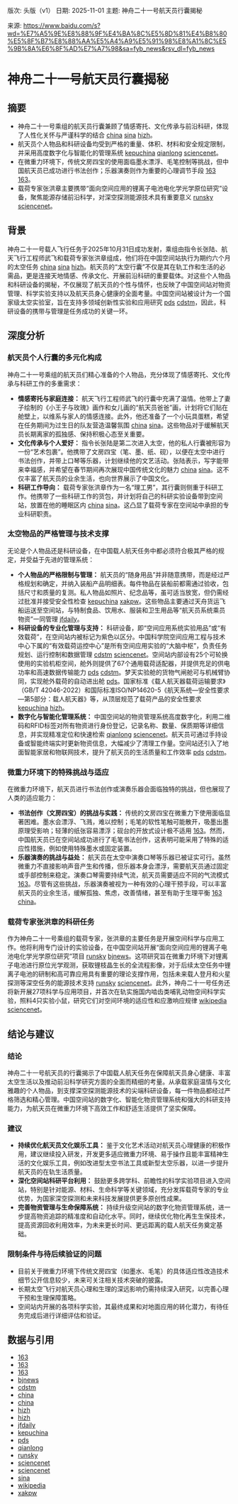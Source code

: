 版次: 头版（v1）
日期: 2025-11-01
主题: 神舟二十一号航天员行囊揭秘

来源: https://www.baidu.com/s?wd=%E7%A5%9E%E8%88%9F%E4%BA%8C%E5%8D%81%E4%B8%80%E5%8F%B7%E8%88%AA%E5%A4%A9%E5%91%98%E8%A1%8C%E5%9B%8A%E6%8F%AD%E7%A7%98&sa=fyb_news&rsv_dl=fyb_news

# 神舟二十一号航天员行囊揭秘

## 摘要
*   神舟二十一号乘组的航天员行囊兼顾了情感寄托、文化传承与前沿科研，体现了人性化关怀与严谨科学的结合 [china](https://vertexaisearch.cloud.google.com/grounding-api-redirect/AUZIYQGg4PPQxZjchsRWyfHsWKfrOT4knf-1zUmu7BlZy6hIjaEU2-8RN-dnEk-7o0xmyNShhXrKvFEC3WztXdStQasu_O234nn27F_Q1qL4l9mIedp3PssolQIoDvM89xC50H3_JB96B603tHjMuoHwkF4iHy1FJiwC9hqDaQ==) [sina](https://vertexaisearch.cloud.google.com/grounding-api-redirect/AUZIYQGOC0JMyvNhhWABsHPAdu58c1YGu5nJ32v5wWevKXG8MAGsxOSZDJJj06LUo4atS6_4avntpSPf7urHuutdz7szvq7xBsit5P5Y8DwmqUT3LPbMdIlri428wFcOwGR_PKZUmpU9E-Y-JMEVnOv51T07OS5Ako5BqZyVmSz8BvjmQg==) [hizh](https://vertexaisearch.cloud.google.com/grounding-api-redirect/AUZIYQEaAB6hdV19UUmGNeQK8m1KY2-Q0JD67Vus4kSUO9tD-Ir4uvdcwsIEPvDX3al1snL7MPc2GZ-alLMGG04MLqpnMMrhmk_fDpJeSHTPysz1975REPJji-B_qccdb7v_cNOLyb0jwFfAhiYurOZqgvbCRXj-bsdSGGDpSNTnARU3)。
*   航天员个人物品和科研设备均受到严格的重量、体积、材料和安全规定限制，并采用高度数字化与智能化的管理系统 [kepuchina](https://vertexaisearch.cloud.google.com/grounding-api-redirect/AUZIYQG7a0IMR4VJ0JjMmq5jtpABTgwqryS7zc7KeE2hgSqsX_atTVittv6gs2Lim01vO6GD6DiIviyXoKeWa7A140OJjFtA49gNXzkJWNtFcpuu3usrWgQRtPfaTdUXpbOkkX3CfqGo4RMUCMTFr7gJ2OiY4F_nHObpq0cMlewpyXX7) [qianlong](https://vertexaisearch.cloud.google.com/grounding-api-redirect/AUZIYQGvy38IltkQfEFV9j7KdqK3FWZM6SBNf6nVfFzKH7eSt-suipfOWf-ID9hmRdn9wQGZ4GxiI3ydzqLtMbjGtA42I8OZzMUpxnjiuGKhZhs8H0R7jkNZf3X1vXpdd-r3Gl5aI7UksDBjagHj5bBF) [sciencenet](https://vertexaisearch.cloud.google.com/grounding-api-redirect/AUZIYQGERbKfrA9EGakqg-qUXWfBlrKEN7n5WoOAZyF_JWhHTCNTL_JQ8je_6tXb_dlfI_q_2x_jvoU1iSxD0WJxf94Qznf3IvIAYLIFsxWo5PIqSoVDzB1HEB-efKCZ6REQ8pOGV8wWe2ximwn0t4SdBJQxZw==)。
*   在微重力环境下，传统文房四宝的使用面临墨水漂浮、毛笔控制等挑战，但中国航天员已成功进行书法创作；乐器演奏则作为重要的心理调节手段 [163](https://vertexaisearch.cloud.google.com/grounding-api-redirect/AUZIYQHD4DVT137gU2RuuB8zoarY4a7DdlcstAb5jwzEVF17humTADY_erkoNSZvHuKRek8eWMfCXXjeun7TBkCBiGvhsMFaa0yrr1eQ1dOuCZOwrPQJ3h8CGN-iEsuJYqvrwhjHf_BkF2198YTqtzQGfiQ=) [163](https://vertexaisearch.cloud.google.com/grounding-api-redirect/AUZIYQHye2bUIM3FrgJaKsalVxcfRLkY0dfl1D2bmc0kmPTAp5diuz5xGkpsUWDwV4OX7x8n1_GP4gSGWOUhoAqIVCjhm6xwJrbBHBPejvE2t2MN23goRASayoBbIH1I7yLFOGsrulG9EE1LDtyYWg6NDSg=)。
*   载荷专家张洪章主要携带“面向空间应用的锂离子电池电化学光学原位研究”设备，聚焦能源存储前沿科学，对深空探测能源技术具有重要意义 [runsky](https://vertexaisearch.cloud.google.com/grounding-api-redirect/AUZIYQENX7A-g5raqDt_qZu_F7BIJBh6lwFEYvOUA5fNjXRyXXbxBZgG1LDf60qk-ydzdyxTbjawwxRPLj_jzmIOBU69unvNc8fcAw9rUT39uzBg8fCjebKs-9pLTpDSvHUv-XJJfp1XRYmWubNzKXYLhPVGuw==) [sciencenet](https://vertexaisearch.cloud.google.com/grounding-api-redirect/AUZIYQEGTp-IZR2USmXfUefCvdGef2-iQLAvD_mNQz7-rCoZdDPIQJtiEh-qv420HoWSvZfNZ0gWtpPQQDwKHEWizi7a_yMG8_SxtAuHt3sRZHyQ9pWsbhXn-MS4CJ_PQiajSSsMpZVpB0u4-0cW2Z_b6ZNHRUg=)。

## 背景
神舟二十一号载人飞行任务于2025年10月31日成功发射，乘组由指令长张陆、航天飞行工程师武飞和载荷专家张洪章组成，他们将在中国空间站执行为期约六个月的太空任务 [china](https://vertexaisearch.cloud.google.com/grounding-api-redirect/AUZIYQGg4PPQxZjchsRWyfHsWKfrOT4knf-1zUmu7BlZy6hIjaEU2-8RN-dnEk-7o0xmyNShhXrKvFEC3WztXdStQasu_O234nn27F_Q1qL4l9mIedp3PssolQIoDvM89xC50H3_JB96B603tHjMuoHwkF4iHy1FJiwC9hqDaQ==) [sina](https://vertexaisearch.cloud.google.com/grounding-api-redirect/AUZIYQGOC0JMyvNhhWABsHPAdu58c1YGu5nJ32v5wWevKXG8MAGsxOSZDJJj06LUo4atS6_4avntpSPf7urHuutdz7szvq7xBsit5P5Y8DwmqUT3LPbMdIlri428wFcOwGR_PKZUmpU9E-Y-JMEVnOv51T07OS5Ako5BqZyVmSz8BvjmQg==) [hizh](https://vertexaisearch.cloud.google.com/grounding-api-redirect/AUZIYQEaAB6hdV19UUmGNeQK8m1KY2-Q0JD67Vus4kSUO9tD-Ir4uvdcwsIEPvDX3al1snL7MPc2GZ-alLMGG04MLqpnMMrhmk_fDpJeSHTPysz1975REPJji-B_qccdb7v_cNOLyb0jwFfAhiYurOZqgvbCRXj-bsdSGGDpSNTnARU3)。航天员的“太空行囊”不仅是其在轨工作和生活的必需品，更是连接天地情感、传承文化、开展前沿科研的重要载体。对这些个人物品和科研设备的揭秘，不仅展现了航天员的个性与情怀，也反映了中国空间站对物资管理、科学实验支持以及航天员身心健康的全面考量。中国空间站被设计为一个国家级太空实验室，旨在支持多领域创新性实验和应用研究 [pds](https://vertexaisearch.cloud.google.com/grounding-api-redirect/AUZIYQHZ8g3JjtBO6CVDAAFuQYzdbxSughgI97ya2RED5jNid1c3V7l_XCecdeKnIU2wQ5wmMc_GAos6HY9XjbB_feT4vPuYj5teVhTF1alBOZHddxmS1RaE36m_rIvBAdJnC5iPCWPxmxt9Zvn1Z88=) [cdstm](https://vertexaisearch.cloud.google.com/grounding-api-redirect/AUZIYQHX3MYyhVtZSI2ISvf36bdxLDYzwbVC6xx91h9DV3IQXm05RG59udL3a-x0J0J8-ot9OPxRE20vd4skOgiZEuO6w0bvYnYfL3BF1pnAM6JGGZtJgDJ4Vg4xH0h2pLDc9yVdnegS1St_aPJbS1fw5VEvCBEprPOra7-_Rf5B6S6RNJ8ikP0U0cDX_hJn0Q==)，因此，科研设备的携带与管理是任务成功的关键一环。

## 深度分析

### 航天员个人行囊的多元化构成
神舟二十一号乘组的航天员们精心准备的个人物品，充分体现了情感寄托、文化传承与科研工作的多重需求：
*   **情感寄托与家庭连接：** 航天飞行工程师武飞的行囊中充满了温情。他带上了妻子绘制的《小王子与玫瑰》画作和女儿画的“航天员爸爸”画，计划将它们贴在舱壁上，以维系与家人的情感连接。此外，他还准备了一个小玩具蛋糕，希望在任务期间为过生日的队友营造温馨氛围 [china](https://vertexaisearch.cloud.google.com/grounding-api-redirect/AUZIYQGg4PPQxZjchsRWyfHsWKfrOT4knf-1zUmu7BlZy6hIjaEU2-8RN-dnEk-7o0xmyNShhXrKvFEC3WztXdStQasu_O234nn27F_Q1qL4l9mIedp3PssolQIoDvM89xC50H3_JB96B603tHjMuoHwkF4iHy1FJiwC9hqDaQ==) [sina](https://vertexaisearch.cloud.google.com/grounding-api-redirect/AUZIYQGOC0JMyvNhhWABsHPAdu58c1YGu5nJ32v5wWevKXG8MAGsxOSZDJJj06LUo4atS6_4avntpSPf7urHuutdz7szvq7xBsit5P5Y8DwmqUT3LPbMdIlri428wFcOwGR_PKZUmpU9E-Y-JMEVnOv51T07OS5Ako5BqZyVmSz8BvjmQg==)。这些物品对于缓解航天员长期离家的孤独感、保持积极心态至关重要。
*   **文化传承与个人爱好：** 指令长张陆是第二次进入太空，他的私人行囊被形容为一份“艺术包裹”。他携带了文房四宝（笔、墨、纸、砚），以便在太空中进行书法创作，并带上口琴等乐器，计划继续他的文艺活动。张陆表示，写字能带来幸福感，并希望在春节期间再次展现中国传统文化的魅力 [china](https://vertexaisearch.cloud.google.com/grounding-api-redirect/AUZIYQGg4PPQxZjchsRWyfHsWKfrOT4knf-1zUmu7BlZy6hIjaEU2-8RN-dnEk-7o0xmyNShhXrKvFEC3WztXdStQasu_O234nn27F_Q1qL4l9mIedp3PssolQIoDvM89xC50H3_JB96B603tHjMuoHwkF4iHy1FJiwC9hqDaQ==) [sina](https://vertexaisearch.cloud.google.com/grounding-api-redirect/AUZIYQGOC0JMyvNhhWABsHPAdu58c1YGu5nJ32v5wWevKXG8MAGsxOSZDJJj06LUo4atS6_4avntpSPf7urHuutdz7szvq7xBsit5P5Y8DwmqUT3LPbMdIlri428wFcOwGR_PKZUmpU9E-Y-JMEVnOv51T07OS5Ako5BqZyVmSz8BvjmQg==)。这不仅丰富了航天员的业余生活，也向世界展示了中国文化。
*   **科研工作导向：** 载荷专家张洪章作为一名“理工男”，其行囊则侧重于科研工作。他携带了一些科研工作的货包，并计划将自己的科研实验设备带到空间站，放置在他的睡眠区内 [china](https://vertexaisearch.cloud.google.com/grounding-api-redirect/AUZIYQGg4PPQxZjchsRWyfHsWKfrOT4knf-1zUmu7BlZy6hIjaEU2-8RN-dnEk-7o0xmyNShhXrKvFEC3WztXdStQasu_O234nn27F_Q1qL4l9mIedp3PssolQIoDvM89xC50H3_JB96B603tHjMuoHwkF4iHy1FJiwC9hqDaQ==) [sina](https://vertexaisearch.cloud.google.com/grounding-api-redirect/AUZIYQGOC0JMyvNhhWABsHPAdu58c1YGu5nJ32v5wWevKXG8MAGsxOSZDJJj06LUo4atS6_4avntpSPf7urHuutdz7szvq7xBsit5P5Y8DwmqUT3LPbMdIlri428wFcOwGR_PKZUmpU9E-Y-JMEVnOv51T07OS5Ako5BqZyVmSz8BvjmQg==)。这凸显了载荷专家在空间站中承担的专业科研职责。

### 太空物品的严格管理与技术支撑
无论是个人物品还是科研设备，在中国载人航天任务中都必须符合极其严格的规定，并受益于先进的管理系统：
*   **个人物品的严格限制与管理：** 航天员的“随身用品”并非随意携带，而是经过严格规划和确定，并纳入装船产品明细表。每件物品在装船前都需通过验收，包括尺寸和质量的复测。私人物品如照片、纪念品等，虽可适当放宽，但仍需经过批准并接受安全性检查 [kepuchina](https://vertexaisearch.cloud.google.com/grounding-api-redirect/AUZIYQG7a0IMR4VJ0JjMmq5jtpABTgwqryS7zc7KeE2hgSqsX_atTVittv6gs2Lim01vO6GD6DiIviyXoKeWa7A140OJjFtA49gNXzkJWNtFcpuu3usrWgQRtPfaTdUXpbOkkX3CfqGo4RMUCMTFr7gJ2OiY4F_nHObpq0cMlewpyXX7) [xakpw](https://vertexaisearch.cloud.google.com/grounding-api-redirect/AUZIYQEfAVcLSRY7wUCZHH4A_rf-w0VOsGKT3trR6CGFRD85SrxUGedyTZViwsUmIFwPek9oLtvhW6u6MiA1-YGujLWsH_xLFkge5OD0toN1zAunYwZGz_KTPIEUths7xK4=)。这些物品主要通过天舟货运飞船运送至空间站，与特制食品、饮用水、服装和卫生用品等“航天员系统乘员物资”一同管理 [jfdaily](https://vertexaisearch.cloud.google.com/grounding-api-redirect/AUZIYQF2k8j6OGtTOtULHqi2Vbc9XobXCGc3zy9q_fUsx459A5_q5ytMd4oSLlcAKY-kKN1p6S8IxxsUrS1RMqLjVhaTrGjWR8omUPCVGxkb_riNwlR8mlJjYQu-dhYAoKZE_uciacrL5Ci8Ww==)。
*   **科研设备的专业化管理与支持：** 科研设备，即“空间应用系统实验用品”或“有效载荷”，在空间站内被标记为紫色以区分。中国科学院空间应用工程与技术中心下属的“有效载荷运控中心”是所有空间应用实验的“大脑中枢”，负责任务规划、运行控制和数据管理 [cdstm](https://vertexaisearch.cloud.google.com/grounding-api-redirect/AUZIYQFio7GxLN3TwrBR03gwwUgLsbMKl0XnF0pztguvdNj0vPL5JRbxn-L6zjMLsU786jlEzU4ElcWOmq21MaN4-0q0wrOTSFUuzCECtzSZ284EGCtb_TIih4X4tVJFixfr8BcRV5QdyH59DlUH6hymuQZkZhXsWf9M9XYcRJTjh0RN3Yrwjfgc_0RUb6fx) [sciencenet](https://vertexaisearch.cloud.google.com/grounding-api-redirect/AUZIYQGERbKfrA9EGakqg-qUXWfBlrKEN7n5WoOAZyF_JWhHTCNTL_JQ8je_6tXb_dlfI_q_2x_jvoU1iSxD0WJxf94Qznf3IvIAYLIFsxWo5PIqSoVDzB1HEB-efKCZ6REQ8pOGV8wWe2ximwn0t4SdBJQxZw==)。空间站内部设有25个可轮换使用的实验机柜空间，舱外则提供了67个通用载荷适配器，并提供充足的供电功率和高速数据传输能力 [pds](https://vertexaisearch.cloud.google.com/grounding-api-redirect/AUZIYQHZ8g3JjtBO6CVDAAFuQYzdbxSughgI97ya2RED5jNid1c3V7l_XCecdeKnIU2wQ5wmMc_GAos6HY9XjbB_feT4vPuYj5teVhTF1alBOZHddxmS1RaE36m_rIvBAdJnC5iPCWPxmxt9Zvn1Z88=) [cdstm](https://vertexaisearch.cloud.google.com/grounding-api-redirect/AUZIYQHX3MYyhVtZSI2ISvf36bdxLDYzwbVC6xx91h9DV3IQXm05RG59udL3a-x0J0J8-ot9OPxRE20vd4skOgiZEuO6w0bvYnYfL3BF1pnAM6JGGZtJgDJ4Vg4xH0h2pLDc9yVdnegS1St_aPJbS1fw5VEvCBEprPOra7-_Rf5B6S6RNJ8ikP0U0cDX_hJn0Q==)。梦天实验舱的货物气闸舱可与机械臂协同，实现舱外载荷的自动进出舱 [pds](https://vertexaisearch.cloud.google.com/grounding-api-redirect/AUZIYQHZ8g3JjtBO6CVDAAFuQYzdbxSughgI97ya2RED5jNid1c3V7l_XCecdeKnIU2wQ5wmMc_GAos6HY9XjbB_feT4vPuYj5teVhTF1alBOZHddxmS1RaE36m_rIvBAdJnC5iPCWPxmxt9Zvn1Z88=)。国家标准《载人航天器载荷运输要求》（GB/T 42046-2022）和国际标准ISO/NP14620-5《航天系统—安全性要求—第5部分：载人航天器》等，从顶层规范了载荷产品的安全性要求 [kepuchina](https://vertexaisearch.cloud.google.com/grounding-api-redirect/AUZIYQG7a0IMR4VJ0JjMmq5jtpABTgwqryS7zc7KeE2hgSqsX_atTVittv6gs2Lim01vO6GD6DiIviyXoKeWa7A140OJjFtA49gNXzkJWNtFcpuu3usrWgQRtPfaTdUXpbOkkX3CfqGo4RMUCMTFr7gJ2OiY4F_nHObpq0cMlewpyXX7) [hizh](https://vertexaisearch.cloud.google.com/grounding-api-redirect/AUZIYQFntEvzSYKUIY8bSK5G9CFaQZP1NcTUjBShTjpdeRPdomBTC8Hk0egNt-xkEzHpFOnnMNh9-MjOzO5Yxb63_YV583qMn4T8X5ZezzdMCcSCYkoYXqkO8z0uYyQj-ClMhpVGj1RN5SqEeL4_DrxH1GSG55XZiY_maVLP6OTR-AYR)。
*   **数字化与智能化管理系统：** 中国空间站的物资管理系统高度数字化，利用二维码和RFID标签对所有物资进行身份登记，记录名称、数量、保质期等详细信息，并实现精准定位和快速检索 [qianlong](https://vertexaisearch.cloud.google.com/grounding-api-redirect/AUZIYQGvy38IltkQfEFV9j7KdqK3FWZM6SBNf6nVfFzKH7eSt-suipfOWf-ID9hmRdn9wQGZ4GxiI3ydzqLtMbjGtA42I8OZzMUpxnjiuGKhZhs8H0R7jkNZf3X1vXpdd-r3Gl5aI7UksDBjagHj5bBF) [sciencenet](https://vertexaisearch.cloud.google.com/grounding-api-redirect/AUZIYQGERbKfrA9EGakqg-qUXWfBlrKEN7n5WoOAZyF_JWhHTCNTL_JQ8je_6tXb_dlfI_q_2x_jvoU1iSxD0WJxf94Qznf3IvIAYLIFsxWo5PIqSoVDzB1HEB-efKCZ6REQ8pOGV8wWe2ximwn0t4SdBJQxZw==)。航天员可通过手持设备或智能终端实时更新物资信息，大幅减少了清理工作量。空间站还引入了地面智能家居和物联网技术，提升了航天员的生活质量和工作效率 [pds](https://vertexaisearch.cloud.google.com/grounding-api-redirect/AUZIYQHZ8g3JjtBO6CVDAAFuQYzdbxSughgI97ya2RED5jNid1c3V7l_XCecdeKnIU2wQ5wmMc_GAos6HY9XjbB_feT4vPuYj5teVhTF1alBOZHddxmS1RaE36m_rIvBAdJnC5iPCWPxmxt9Zvn1Z88=) [cdstm](https://vertexaisearch.cloud.google.com/grounding-api-redirect/AUZIYQFio7GxLN3TwrBR03gwwUgLsbMKl0XnF0pztguvdNj0vPL5JRbxn-L6zjMLsU786jlEzU4ElcWOmq21MaN4-0q0wrOTSFUuzCECtzSZ284EGCtb_TIih4X4tVJFixfr8BcRV5QdyH59DlUH6hymuQZkZhXsWf9M9XYcRJTjh0RN3Yrwjfgc_0RUb6fx)。

### 微重力环境下的特殊挑战与适应
在微重力环境下，航天员进行书法创作或演奏乐器会面临独特的挑战，但也展现了人类的适应能力：
*   **书法创作（文房四宝）的挑战与实践：** 传统的文房四宝在微重力下使用面临显著困难。墨水会漂浮、飞溅，难以控制；毛笔的软性笔触可能散开，吸墨出墨原理受影响；轻薄的纸张容易漂浮；砚台的开放式设计极不适用 [163](https://vertexaisearch.cloud.google.com/grounding-api-redirect/AUZIYQHD4DVT137gU2RuuB8zoarY4a7DdlcstAb5jwzEVF17humTADY_erkoNSZvHuKRek8eWMfCXXjeun7TBkCBiGvhsMFaa0yrr1eQ1dOuCZOwrPQJ3h8CGN-iEsuJYqvrwhjHf_BkF2198YTqtzQGfiQ=)。然而，中国航天员已在空间站成功进行了毛笔书法创作，这表明可能采用了特殊的适应性措施，例如使用特殊墨水或固定装置。
*   **乐器演奏的挑战与益处：** 航天员在太空中演奏口琴等乐器已被证实可行。虽然微重力不直接影响声音产生和传播，但乐器本身会漂浮，需要航天员通过固定或手部控制来稳定。演奏口琴需要持续气流，航天员需要适应不同的气流模式 [163](https://vertexaisearch.cloud.google.com/grounding-api-redirect/AUZIYQHye2bUIM3FrgJaKsalVxcfRLkY0dfl1D2bmc0kmPTAp5diuz5xGkpsUWDwV4OX7x8n1_GP4gSGWOUhoAqIVCjhm6xwJrbBHBPejvE2t2MN23goRASayoBbIH1I7yLFOGsrulG9EE1LDtyYWg6NDSg=)。尽管有这些挑战，乐器演奏被视为一种有效的心理干预手段，可以丰富航天员的业余生活，缓解孤独、焦虑，改善情绪，甚至有助于生理平衡 [163](https://vertexaisearch.cloud.google.com/grounding-api-redirect/AUZIYQHye2bUIM3FrgJaKsalVxcfRLkY0dfl1D2bmc0kmPTAp5diuz5xGkpsUWDwV4OX7x8n1_GP4gSGWOUhoAqIVCjhm6xwJrbBHBPejvE2t2MN23goRASayoBbIH1I7yLFOGsrulG9EE1LDtyYWg6NDSg=) [china](https://vertexaisearch.cloud.google.com/grounding-api-redirect/AUZIYQFxCJsms-gEvdbgJWE5snrpz76g09MLFoon_eXHTCG-d-MkVGpr4IfRKmtY8tOfe-nNF2yxdMObS4IGwFKYK-WCcOpLiEX7xR1or06THN1UfUP7vp4W-Jvs7CQNknZWOc7rJ2WGXC9-P6ZciTbFKk8vxvBlVyUFUJmUAVuJAA==)。

### 载荷专家张洪章的科研任务
作为神舟二十一号乘组的载荷专家，张洪章的主要任务是开展空间科学与应用工作。他将利用专门设计的实验设备，在中国空间站开展“面向空间应用的锂离子电池电化学光学原位研究”项目 [runsky](https://vertexaisearch.cloud.google.com/grounding-api-redirect/AUZIYQENX7A-g5raqDt_qZu_F7BIJBh6lwFEYvOUA5fNjXRyXXbxBZgG1LDf60qk-ydzdyxTbjawwxRPLj_jzmIOBU69unvNc8fcAw9rUT39uzBg8fCjebKs-9pLTpDSvHUv-XJJfp1XRYmWubNzKXYLhPVGuw==) [bjnews](https://vertexaisearch.cloud.google.com/grounding-api-redirect/AUZIYQFnX6i32hne_VgmJ3gN5DlI8XyEYVTZpN3c0Uf0EQck2yHTxjn7UrMXvm8bPhv-qetbJFI-vNom7ExFmdV1sIQepwzvnIYWW6GoMs0wAl_AJ_70RSPiXFzCal52eG7zZyWOlLe3TEarluaERaqhuOQUkw==)。这项研究旨在微重力环境下对锂离子电池进行原位光学观测，获取锂枝晶生长的全流程影像，对于后续太空任务中锂离子电池的研制和高可靠应用具有重要的理论支撑作用，包括未来载人登月和火星探测等深空任务的能源技术支持 [runsky](https://vertexaisearch.cloud.google.com/grounding-api-redirect/AUZIYQENX7A-g5raqDt_qZu_F7BIJBh6lwFEYvOUA5fNjXRyXXbxBZgG1LDf60qk-ydzdyxTbjawwxRPLj_jzmIOBU69unvNc8fcAw9rUT39uzBg8fCjebKs-9pLTpDSvHUv-XJJfp1XRYmWubNzKXYLhPVGuw==) [sciencenet](https://vertexaisearch.cloud.google.com/grounding-api-redirect/AUZIYQEGTp-IZR2USmXfUefCvdGef2-iQLAvD_mNQz7-rCoZdDPIQJtiEh-qv420HoWSvZfNZ0gWtpPQQDwKHEWizi7a_yMG8_SxtAuHt3sRZHyQ9pWsbhXn-MS4CJ_PQiajSSsMpZVpB0u4-0cW2Z_b6ZNHRUg=)。此外，神舟二十一号任务还将新开展27项科学与应用项目，并首次在轨实施国内啮齿类哺乳动物空间科学实验，照料4只实验小鼠，研究它们对空间环境的适应性和应激响应规律 [wikipedia](https://vertexaisearch.cloud.google.com/grounding-api-redirect/AUZIYQHwmK-UuH0mr1FlEuSaizT_iIjWW_fRPydZ-dN-793jthgqtMQOIJUhCZHaPbNYdwngYNVReyLdESWydIRxD5xwhQ9wyZk4tVAlW9mP53FbZ5xvODoOyhOV7Le7OlNebr5gaTkiBcJigFxQ3UtD0spp8TZ8UcQFpuX9ZC-3sqxqG0oDw3t8idwZQ6p7l-iO3LE=) [sciencenet](https://vertexaisearch.cloud.google.com/grounding-api-redirect/AUZIYQEGTp-IZR2USmXfUefCvdGef2-iQLAvD_mNQz7-rCoZdDPIQJtiEh-qv420HoWSvZfNZ0gWtpPQQDwKHEWizi7a_yMG8_SxtAuHt3sRZHyQ9pWsbhXn-MS4CJ_PQiajSSsMpZVpB0u4-0cW2Z_b6ZNHRUg=)。

## 结论与建议

### 结论
神舟二十一号航天员的行囊揭示了中国载人航天任务在保障航天员身心健康、丰富太空生活以及推动前沿科学研究方面的全面而精细的考量。从承载家庭温情与文化雅趣的个人物品，到支撑深空探测能源技术的尖端科研设备，每一件物品都经过严格筛选和精心管理。中国空间站的数字化、智能化物资管理系统和强大的科研支持能力，为航天员在微重力环境下高效工作和舒适生活提供了坚实保障。

### 建议
*   **持续优化航天员文化娱乐工具：** 鉴于文化艺术活动对航天员心理健康的积极作用，建议继续投入研发，开发更多适应微重力环境、易于操作且能丰富精神生活的文化娱乐工具，例如改进型太空书法工具或新型太空乐器，以进一步提升航天员的在轨生活质量。
*   **深化空间站科研平台利用：** 鼓励更多跨学科、前瞻性的科学实验项目进入空间站，特别是针对能源、材料、生命科学等关键领域，充分发挥载荷专家的专业优势，为国家深空探测和未来科技发展提供更多原创性成果。
*   **完善物资管理与生命保障系统：** 持续升级空间站的数字化物资管理系统，进一步提高物资追踪的精准度和自动化水平。同时，继续优化物化再生生保技术，提高资源回收利用效率，为未来更长时间、更远距离的载人航天任务奠定基础。

### 限制条件与待后续验证的问题
*   目前关于微重力环境下传统文房四宝（如墨水、毛笔）的具体适应性改造技术细节公开信息较少，未来可关注相关技术突破的披露。
*   长期太空飞行对航天员心理和生理的深远影响仍需持续深入研究，以完善心理干预和生理保障策略。
*   空间站内开展的各项科学实验，其最终成果和对地面应用的转化潜力，有待任务完成后进行详细评估和验证。

## 数据与引用
*   [163](https://vertexaisearch.cloud.google.com/grounding-api-redirect/AUZIYQERu8fYpAcxhpy0uA51wYHsoM64cgBQ6zqQFrm4lIhp6laqjRmjURhVT7vnwrA7jsIHYcitGHouB0IzV8IrbYzaooDSNz4M3uAM4fiUIBT9bftkH7_8sAFMhIS_bQOlPRSzSjYUIA4tcueJyzbfgIg=)
*   [163](https://vertexaisearch.cloud.google.com/grounding-api-redirect/AUZIYQHD4DVT137gU2RuuB8zoarY4a7DdlcstAb5jwzEVF17humTADY_erkoNSZvHuKRek8eWMfCXXjeun7TBkCBiGvhsMFaa0yrr1eQ1dOuCZOwrPQJ3h8CGN-iEsuJYqvrwhjHf_BkF2198YTqtzQGfiQ=)
*   [163](https://vertexaisearch.cloud.google.com/grounding-api-redirect/AUZIYQHye2bUIM3FrgJaKsalVxcfRLkY0dfl1D2bmc0kmPTAp5diuz5xGkpsUWDwV4OX7x8n1_GP4gSGWOUhoAqIVCjhm6xwJrbBHBPejvE2t2MN23goRASayoBbIH1I7yLFOGsrulG9EE1LDtyYWg6NDSg=)
*   [bjnews](https://vertexaisearch.cloud.google.com/grounding-api-redirect/AUZIYQFnX6i32hne_VgmJ3gN5DlI8XyEYVTZpN3c0Uf0EQck2yHTxjn7UrMXvm8bPhv-qetbJFI-vNom7ExFmdV1sIQepwzvnIYWW6GoMs0wAl_AJ_70RSPiXFzCal52eG7zZyWOlLe3TEarluaERaqhuOQUkw==)
*   [cdstm](https://vertexaisearch.cloud.google.com/grounding-api-redirect/AUZIYQFio7GxLN3TwrBR03gwwUgLsbMKl0XnF0pztguvdNj0vPL5JRbxn-L6zjMLsU786jlEzU4ElcWOmq21MaN4-0q0wrOTSFUuzCECtzSZ284EGCtb_TIih4X4tVJFixfr8BcRV5QdyH59DlUH6hymuQZkZhXsWf9M9XYcRJTjh0RN3Yrwjfgc_0RUb6fx)
*   [china](https://vertexaisearch.cloud.google.com/grounding-api-redirect/AUZIYQGg4PPQxZjchsRWyfHsWKfrOT4knf-1zUmu7BlZy6hIjaEU2-8RN-dnEk-7o0xmyNShhXrKvFEC3WztXdStQasu_O234nn27F_Q1qL4l9mIedp3PssolQIoDvM89xC50H3_JB96B603tHjMuoHwkF4iHy1FJiwC9hqDaQ==)
*   [china](https://vertexaisearch.cloud.google.com/grounding-api-redirect/AUZIYQFxCJsms-gEvdbgJWE5snrpz76g09MLFoon_eXHTCG-d-MkVGpr4IfRKmtY8tOfe-nNF2yxdMObS4IGwFKYK-WCcOpLiEX7xR1or06THN1UfUP7vp4W-Jvs7CQNknZWOc7rJ2WGXC9-P6ZciTbFKk8vxvBlVyUFUJmUAVuJAA==)
*   [hizh](https://vertexaisearch.cloud.google.com/grounding-api-redirect/AUZIYQEaAB6hdV19UUmGNeQK8m1KY2-Q0JD67Vus4kSUO9tD-Ir4uvdcwsIEPvDX3al1snL7MPc2GZ-alLMGG04MLqpnMMrhmk_fDpJeSHTPysz1975REPJji-B_qccdb7v_cNOLyb0jwFfAhiYurOZqgvbCRXj-bsdSGGDpSNTnARU3)
*   [hizh](https://vertexaisearch.cloud.google.com/grounding-api-redirect/AUZIYQFntEvzSYKUIY8bSK5G9CFaQZP1NcTUjBShTjpdeRPdomBTC8Hk0egNt-xkEzHpFOnnMNh9-MjOzO5Yxb63_YV583qMn4T8X5ZezzdMCcSCYkoYXqkO8z0uYyQj-ClMhpVGj1RN5SqEeL4_DrxH1GSG55XZiY_maVLP6OTR-AYR)
*   [jfdaily](https://vertexaisearch.cloud.google.com/grounding-api-redirect/AUZIYQF2k8j6OGtTOtULHqi2Vbc9XobXCGc3zy9q_fUsx459A5_q5ytMd4oSLlcAKY-kKN1p6S8IxxsUrS1RMqLjVhaTrGjWR8omUPCVGxkb_riNwlR8mlJjYQu-dhYAoKZE_uciacrL5Ci8Ww==)
*   [kepuchina](https://vertexaisearch.cloud.google.com/grounding-api-redirect/AUZIYQG7a0IMR4VJ0JjMmq5jtpABTgwqryS7zc7KeE2hgSqsX_atTVittv6gs2Lim01vO6GD6DiIviyXoKeWa7A140OJjFtA49gNXzkJWNtFcpuu3usrWgQRtPfaTdUXpbOkkX3CfqGo4RMUCMTFr7gJ2OiY4F_nHObpq0cMlewpyXX7)
*   [pds](https://vertexaisearch.cloud.google.com/grounding-api-redirect/AUZIYQHZ8g3JjtBO6CVDAAFuQYzdbxSughgI97ya2RED5jNid1c3V7l_XCecdeKnIU2wQ5wmMc_GAos6HY9XjbB_feT4vPuYj5teVhTF1alBOZHddxmS1RaE36m_rIvBAdJnC5iPCWPxmxt9Zvn1Z88=)
*   [qianlong](https://vertexaisearch.cloud.google.com/grounding-api-redirect/AUZIYQGvy38IltkQfEFV9j7KdqK3FWZM6SBNf6nVfFzKH7eSt-suipfOWf-ID9hmRdn9wQGZ4GxiI3ydzqLtMbjGtA42I8OZzMUpxnjiuGKhZhs8H0R7jkNZf3X1vXpdd-r3Gl5aI7UksDBjagHj5bBF)
*   [runsky](https://vertexaisearch.cloud.google.com/grounding-api-redirect/AUZIYQENX7A-g5raqDt_qZu_F7BIJBh6lwFEYvOUA5fNjXRyXXbxBZgG1LDf60qk-ydzdyxTbjawwxRPLj_jzmIOBU69unvNc8fcAw9rUT39uzBg8fCjebKs-9pLTpDSvHUv-XJJfp1XRYmWubNzKXYLhPVGuw==)
*   [sciencenet](https://vertexaisearch.cloud.google.com/grounding-api-redirect/AUZIYQGERbKfrA9EGakqg-qUXWfBlrKEN7n5WoOAZyF_JWhHTCNTL_JQ8je_6tXb_dlfI_q_2x_jvoU1iSxD0WJxf94Qznf3IvIAYLIFsxWo5PIqSoVDzB1HEB-efKCZ6REQ8pOGV8wWe2ximwn0t4SdBJQxZw==)
*   [sciencenet](https://vertexaisearch.cloud.google.com/grounding-api-redirect/AUZIYQEGTp-IZR2USmXfUefCvdGef2-iQLAvD_mNQz7-rCoZdDPIQJtiEh-qv420HoWSvZfNZ0gWtpPQQDwKHEWizi7a_yMG8_SxtAuHt3sRZHyQ9pWsbhXn-MS4CJ_PQiajSSsMpZVpB0u4-0cW2Z_b6ZNHRUg=)
*   [sina](https://vertexaisearch.cloud.google.com/grounding-api-redirect/AUZIYQGOC0JMyvNhhWABsHPAdu58c1YGu5nJ32v5wWevKXG8MAGsxOSZDJJj06LUo4atS6_4avntpSPf7urHuutdz7szvq7xBsit5P5Y8DwmqUT3LPbMdIlri428wFcOwGR_PKZUmpU9E-Y-JMEVnOv51T07OS5Ako5BqZyVmSz8BvjmQg==)
*   [wikipedia](https://vertexaisearch.cloud.google.com/grounding-api-redirect/AUZIYQHwmK-UuH0mr1FlEuSaizT_iIjWW_fRPydZ-dN-793jthgqtMQOIJUhCZHaPbNYdwngYNVReyLdESWydIRxD5xwhQ9wyZk4tVAlW9mP53FbZ5xvODoOyhOV7Le7OlNebr5gaTkiBcJigFxQ3UtD0spp8TZ8UcQFpuX9ZC-3sqxqG0oDw3t8idwZQ6p7l-iO3LE=)
*   [xakpw](https://vertexaisearch.cloud.google.com/grounding-api-redirect/AUZIYQEfAVcLSRY7wUCZHH4A_rf-w0VOsGKT3trR6CGFRD85SrxUGedyTZViwsUmIFwPek9oLtvhW6u6MiA1-YGujLWsH_xLFkge5OD0toN1zAunYwZGz_KTPIEUths7xK4=)